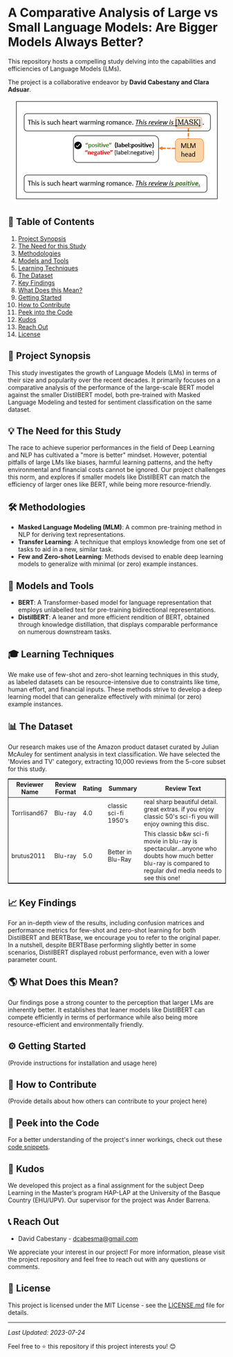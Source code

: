 # A Comparative Analysis of Large vs Small Language Models: Are Bigger Models Always Better?

This repository hosts a compelling study delving into the capabilities and efficiencies of Language Models (LMs). 

The project is a collaborative endeavor by **David Cabestany and Clara Adsuar**.

<p align="center">
  <img src="./prompting_image.jpeg" />
</p>

## 🚩 Table of Contents

1. [Project Synopsis](#project-synopsis)
2. [The Need for this Study](#the-need-for-this-study)
3. [Methodologies](#methodologies)
4. [Models and Tools](#models-and-tools)
5. [Learning Techniques](#learning-techniques)
6. [The Dataset](#the-dataset)
7. [Key Findings](#key-findings)
8. [What Does this Mean?](#what-does-this-mean)
9. [Getting Started](#getting-started)
10. [How to Contribute](#how-to-contribute)
11. [Peek into the Code](#peek-into-the-code)
12. [Kudos](#kudos)
13. [Reach Out](#reach-out)
14. [License](#license)

## 🧪 Project Synopsis

This study investigates the growth of Language Models (LMs) in terms of their size and popularity over the recent decades. It primarily focuses on a comparative analysis of the performance of the large-scale BERT model against the smaller DistilBERT model, both pre-trained with Masked Language Modeling and tested for sentiment classification on the same dataset.

## 💡 The Need for this Study

The race to achieve superior performances in the field of Deep Learning and NLP has cultivated a "more is better" mindset. However, potential pitfalls of large LMs like biases, harmful learning patterns, and the hefty environmental and financial costs cannot be ignored. Our project challenges this norm, and explores if smaller models like DistilBERT can match the efficiency of larger ones like BERT, while being more resource-friendly.

## 🛠️ Methodologies

- **Masked Language Modeling (MLM)**: A common pre-training method in NLP for deriving text representations.
- **Transfer Learning**: A technique that employs knowledge from one set of tasks to aid in a new, similar task.
- **Few and Zero-shot Learning**: Methods devised to enable deep learning models to generalize with minimal (or zero) example instances.

## 🧩 Models and Tools

- **BERT**: A Transformer-based model for language representation that employs unlabelled text for pre-training bidirectional representations.
- **DistilBERT**: A leaner and more efficient rendition of BERT, obtained through knowledge distillation, that displays comparable performance on numerous downstream tasks.

## 🎓 Learning Techniques

We make use of few-shot and zero-shot learning techniques in this study, as labeled datasets can be resource-intensive due to constraints like time, human effort, and financial inputs. These methods strive to develop a deep learning model that can generalize effectively with minimal (or zero) example instances.

## 📊 The Dataset

Our research makes use of the Amazon product dataset curated by Julian McAuley for sentiment analysis in text classification. We have selected the 'Movies and TV' category, extracting 10,000 reviews from the 5-core subset for this study.

<table style="width:100%; border:1px solid #000;">
  <thead>
    <tr style="background-color:#F8F8F8;">
      <th>Reviewer Name</th>
      <th>Review Format</th>
      <th>Rating</th>
      <th>Summary</th>
      <th>Review Text</th>
    </tr>
  </thead>
  <tbody>
    <tr>
      <td>Torrlisand67</td>
      <td>Blu-ray</td>
      <td>4.0</td>
      <td>classic sci-fi 1950's</td>
      <td>real sharp beautiful detail. great extras. if you enjoy classic 50's sci-fi you will enjoy owning this disc.</td>
    </tr>
    <tr>
      <td>brutus2011</td>
      <td>Blu-ray</td>
      <td>5.0</td>
      <td>Better in Blu-Ray</td>
      <td>This classic b&w sci-fi movie in blu-ray is spectacular...anyone who doubts how much better blu-ray is compared to regular dvd media needs to see this one!</td>
    </tr>
    <!-- Add additional rows here -->
  </tbody>
</table>


## 📈 Key Findings

For an in-depth view of the results, including confusion matrices and performance metrics for few-shot and zero-shot learning for both DistilBERT and BERTBase, we encourage you to refer to the original paper. In a nutshell, despite BERTBase performing slightly better in some scenarios, DistilBERT displayed robust performance, even with a lower parameter count.

## 🌎 What Does this Mean?

Our findings pose a strong counter to the perception that larger LMs are inherently better. It establishes that leaner models like DistilBERT can compete efficiently in terms of performance while also being more resource-efficient and environmentally friendly. 

## ⚙️ Getting Started

(Provide instructions for installation and usage here)

## 🤝 How to Contribute

(Provide details about how others can contribute to your project here)

## 👀 Peek into the Code

For a better understanding of the project's inner workings, check out these [code snippets](./CODE_SNIPPETS.md).

## 👏 Kudos

We developed this project as a final assignment for the subject Deep Learning in the Master’s program HAP-LAP at the University of the Basque Country (EHU/UPV). Our supervisor for the project was Ander Barrena.

## 📞 Reach Out

- David Cabestany - dcabesma@gmail.com

We appreciate your interest in our project! For more information, please visit the project repository and feel free to reach out with any questions or comments. 

## 📜 License

This project is licensed under the MIT License - see the [LICENSE.md](https://github.com/username/repo/LICENSE.md) file for details.

---

_Last Updated: 2023-07-24_

Feel free to ⭐️ this repository if this project interests you! 😊
